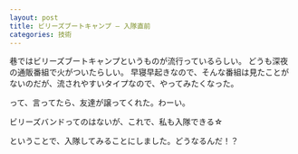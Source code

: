 ```yaml
---
layout: post
title: ビリーズブートキャンプ – 入隊直前
categories: 技術
---
```


巷ではビリーズブートキャンプというものが流行っているらしい。
どうも深夜の通販番組で火がついたらしい。
早寝早起きなので、そんな番組は見たことがないのだが、流されやすいタイプなので、やってみたくなった。

って、言ってたら、友達が譲ってくれた。わーい。

ビリーズバンドってのはないが、これで、私も入隊できる☆

ということで、入隊してみることにしました。どうなるんだ！？

